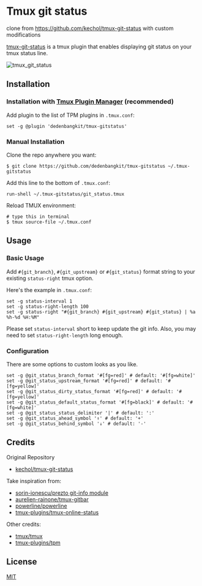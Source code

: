 # Tmux git status

clone from https://github.com/kechol/tmux-git-status with custom modifications

[tmux-git-status](https://github.com/kechol/tmux-git-status) is a tmux plugin that enables displaying git status on your tmux status line.

![tmux_git_status](https://github.com/kechol/tmux-git-status/raw/master/screenshots/tmux_git_status.png)


## Installation

### Installation with [Tmux Plugin Manager](https://github.com/tmux-plugins/tpm) (recommended)

Add plugin to the list of TPM plugins in `.tmux.conf`:

```tmux
set -g @plugin 'dedenbangkit/tmux-gitstatus'
```


### Manual Installation

Clone the repo anywhere you want:

```console
$ git clone https://github.com/dedenbangkit/tmux-gitstatus ~/.tmux-gitstatus
```

Add this line to the bottom of `.tmux.conf`:

```tmux
run-shell ~/.tmux-gitstatus/git_status.tmux
```

Reload TMUX environment:

```console
# type this in terminal
$ tmux source-file ~/.tmux.conf
```


## Usage

### Basic Usage

Add `#{git_branch}`, `#{git_upstream}` or `#{git_status}` format string to your existing `status-right` tmux
option.

Here's the example in `.tmux.conf`:

```tmux
set -g status-interval 1
set -g status-right-length 100
set -g status-right "#{git_branch} #{git_upstream} #{git_status} | %a %h-%d %H:%M"
```

Please set `status-interval` short to keep update the git info. Also, you may need to set `status-right-length` long enough.

### Configuration

There are some options to custom looks as you like.

```tmux
set -g @git_status_branch_format '#[fg=red]' # default: '#[fg=white]'
set -g @git_status_upstream_format '#[fg=red]' # default: '#[fg=yellow]'
set -g @git_status_dirty_status_format '#[fg=red]' # default: '#[fg=yellow]'
set -g @git_status_default_status_format '#[fg=black]' # default: '#[fg=white]'
set -g @git_status_status_delimiter '|' # default: ':'
set -g @git_status_ahead_symbol '↑' # default: '+'
set -g @git_status_behind_symbol '↓' # default: '-'
```


## Credits
Original Repository
- [kechol/tmux-git-status](https://github.com/kechol/tmux-git-status)

Take inspiration from:

- [sorin-ionescu/prezto git-info module](https://github.com/sorin-ionescu/prezto)
- [aurelien-rainone/tmux-gitbar](https://github.com/aurelien-rainone/tmux-gitbar)
- [powerline/powerline](https://github.com/powerline/powerline)
- [tmux-plugins/tmux-online-status](https://github.com/tmux-plugins/tmux-online-status)

Other credits:
- [tmux/tmux](https://github.com/tmux/tmux)
- [tmux-plugins/tpm](https://github.com/tmux-plugins/tpm)

## License

[MIT](LICENSE.md)
